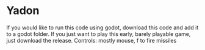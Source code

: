 # Yadon
If you would like to run this code using godot, download this code and add it to a godot folder. If you just want to play this early, barely playable game, just download the release.
Controls: mostly mouse, f to fire missiles
